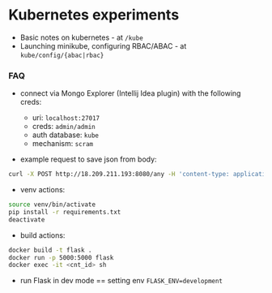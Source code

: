 # Kubernetes experiments

- Basic notes on kubernetes - at `/kube`
- Launching minikube, configuring RBAC/ABAC - at `kube/config/{abac|rbac}`


### FAQ

- connect via Mongo Explorer (Intellij Idea plugin) with the following creds:
  - uri: `localhost:27017`
  - creds: `admin/admin`
  - auth database: `kube`
  - mechanism: `scram`

- example request to save json from body:
```bash
curl -X POST http://18.209.211.193:8080/any -H 'content-type: application/json' -d '{"hello": "world"}'
```

- venv actions:
```bash
source venv/bin/activate
pip install -r requirements.txt 
deactivate
```

- build actions:
```bash
docker build -t flask .
docker run -p 5000:5000 flask
docker exec -it <cnt_id> sh
```

- run Flask in dev mode == setting env `FLASK_ENV=development`
